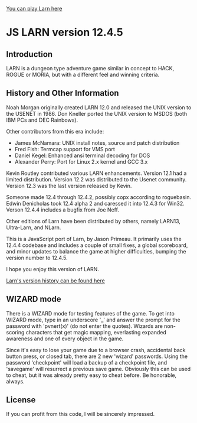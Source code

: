 [You can play Larn here](http://prim.io/larn/ "You can play Larn here")


JS LARN version 12.4.5
======================

Introduction
------------

LARN is a dungeon type adventure game similar in concept to HACK, ROGUE
or MORIA, but with a different feel and winning criteria.


History and Other Information
-----------------------------
Noah Morgan originally created LARN 12.0 and released the UNIX
version to the USENET in 1986.  Don Kneller ported the UNIX
version to MSDOS (both IBM PCs and DEC Rainbows).

Other contributors from this era include:
- James McNamara: UNIX install notes, source and patch distribution
- Fred Fish: Termcap support for VMS port
- Daniel Kegel: Enhanced ansi terminal decoding for DOS
- Alexander Perry: Port for Linux 2.x kernel and GCC 3.x

Kevin Routley contributed various LARN enhancements. Version 12.1 had
a limited distribution. Version 12.2 was distributed to the Usenet
community. Version 12.3 was the last version released by Kevin.

Someone made 12.4 through 12.4.2, possibly copx according to
roguebasin. Edwin Denicholas took 12.4 alpha 2 and caressed it into
12.4.3 for Win32. Verson 12.4.4 includes a bugfix from Joe Neff.

Other editions of Larn have been distributed by others, namely
LARN13, Ultra-Larn, and NLarn.

This is a JavaScript port of Larn, by Jason Primeau. It primarily uses
the 12.4.4 codebase and includes a couple of small fixes, a global scoreboard,
and minor updates to balance the game at higher difficulties, bumping the
version number to 12.4.5.

I hope you enjoy this version of LARN.

[Larn's version history can be found here](https://github.com/primeau/Larn/blob/master/history.md "Larn's version history can be found here")


WIZARD mode
-----------
There is a WIZARD mode for testing features of the game.  To get into WIZARD
mode, type in an underscore '_' and answer the prompt for the password with
'pvnert(x)' (do not enter the quotes).  Wizards are non-scoring characters that
get magic mapping, everlasting expanded awareness and one of every object in
the game.

Since it's easy to lose your game due to a browser crash, accidental back
button press, or closed tab, there are 2 new 'wizard' passwords. Using the
password 'checkpoint' will load a backup of a checkpoint file, and 'savegame'
will resurrect a previous save game. Obviously this can be used to cheat,
but it was already pretty easy to cheat before. Be honorable, always.


License
-------
If you can profit from this code, I will be sincerely impressed.
